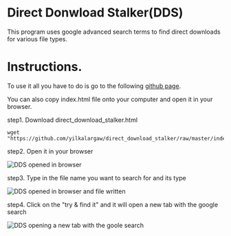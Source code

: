# Direct Donwload Stalker(DDS)
This program uses google advanced search terms to find direct downloads for various file types.

# Instructions.
To use it all you have to do is go to the following  [github page](https://yilkalargaw.github.io/direct_download_stalker/).

You can also copy index.html file onto your computer and open it in your browser.

step1. Download direct_download_stalker.html

```
wget "https://github.com/yilkalargaw/direct_download_stalker/raw/master/index.html"
```

step2. Open it in your browser

![DDS opened in browser](https://github.com/yilkalargaw/direct_download_stalker/blob/master/img/Screenshot_2018-10-21_08-57-52.png)

step3. Type in the file name you want to search for and its type

![DDS opened in browser and file written](https://github.com/yilkalargaw/direct_download_stalker/blob/master/img/Screenshot_2018-10-21_08-58-41.png)

step4. Click on the "try & find it" and it will open a new tab with the google search

![DDS opening a new tab with the goole search](https://github.com/yilkalargaw/direct_download_stalker/blob/master/img/Screenshot_2018-10-21_09-04-32.png)
